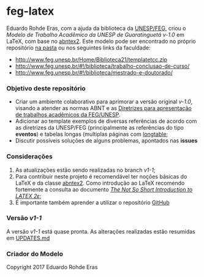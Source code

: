 # feg-latex

Eduardo Rohde Eras, com a ajuda da biblioteca da [UNESP/FEG](http://www.feg.unesp.br/), criou o _Modelo de Trabalho Acadêmico da UNESP de Guaratinguetá v-1.0_ em LaTeX, com base no [abntex2](http://www.abntex.net.br). Este modelo pode ser encontrado no próprio repositório [na pasta](https://github.com/luisfelipebarbosa/feg-latex/tree/master/v1-0) ou nos seguintes links da faculdade:

- http://www.feg.unesp.br/Home/Biblioteca21/templatetcc.zip
- http://www.feg.unesp.br/#!/biblioteca/trabalho-conclusao-de-curso/
- http://www.feg.unesp.br/#!/biblioteca/mestrado-e-doutorado/


### Objetivo deste repositório ###

- Criar um ambiente colaborativo para aprimorar a versão original _v-1.0_, visando a atender as normas ABNT e as [Diretrizes para apresentação de trabalhos acadêmicos da FEG/UNESP](http://www.feg.unesp.br/Home/Biblioteca21/diretrizes-2016.pdf).
- Adicionar ao template exemplos de diversas referências de acordo com as diretrizes da UNESP/FEG (principalmente as referências do tipo __eventos__) e tabelas longas (multiplas páginas com [longtable](https://ctan.org/pkg/longtable);
- Discutir possíveis soluções de alguns problemas, apontados nas __issues__

### Considerações ###


1. As atualizações estão sendo realizadas no branch _v1-1_;
1. Para contribuir neste projeto é recomendável ter noções básicas do LaTeX e da classe [abntex2](http://www.abntex.net.br). Como introdução ao LaTeX recomendo fortemente a consulta ao documento [_The Not So Short Introduction to LATEX 2ε_](https://ctan.org/tex-archive/info/lshort/english/);
1. É importante também aprender a utilizar o repositório [GitHub](https://guides.github.com/)

### Versão _v1-1_ ###

A versão _v1-1_ está quase pronta. As alterações realizadas estão resumidas em [UPDATES.md](feg-latex/UPDATES.md)
      

### Criador do Modelo ###

Copyright 2017 Eduardo Rohde Eras 
